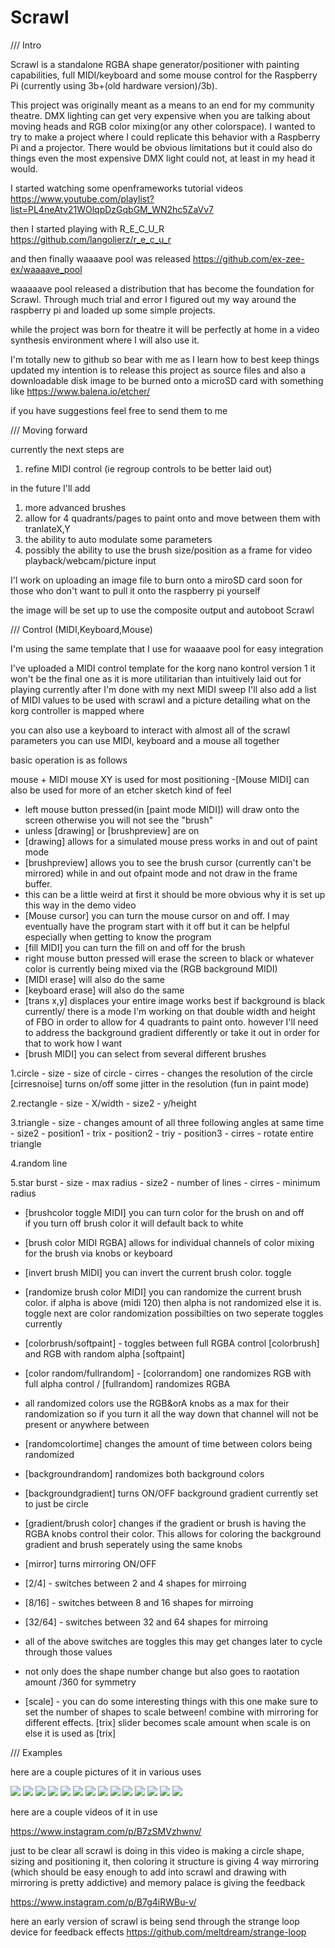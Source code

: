 # Scrawl

/// Intro

Scrawl is a standalone RGBA shape generator/positioner with painting capabilities, full MIDI/keyboard and some mouse control for the Raspberry Pi (currently using 3b+(old hardware version)/3b).

This project was originally meant as a means to an end for my community theatre. DMX lighting can get very expensive when you are talking about moving heads and RGB color mixing(or any other colorspace). I wanted to try to make a project where I could replicate this behavior with a Raspberry Pi and a projector. There would be obvious limitations but it could also do things even the most expensive DMX light could not, at least in my head it would.

I started watching some openframeworks tutorial videos https://www.youtube.com/playlist?list=PL4neAtv21WOlqpDzGqbGM_WN2hc5ZaVv7

then I started playing with R_E_C_U_R https://github.com/langolierz/r_e_c_u_r

and then finally waaaave pool was released https://github.com/ex-zee-ex/waaaave_pool

waaaaave pool released a distribution that has become the foundation for Scrawl. Through much trial and error I figured out my way around the raspberry pi and loaded up some simple projects.

while the project was born for theatre it will be perfectly at home in a video synthesis environment where I will also use it.

I'm totally new to github so bear with me as I learn how to best keep things updated my intention is to release this project as source files and also a downloadable disk image to be burned onto a microSD card with something like https://www.balena.io/etcher/

if you have suggestions feel free to send them to me

/// Moving forward

currently the next steps are
1. refine MIDI control (ie regroup controls to be better laid out)


in the future I'll add

1. more advanced brushes
2. allow for 4 quadrants/pages to paint onto and move between them with tranlateX,Y
3. the ability to auto modulate some parameters
4. possibly the ability to use the brush size/position as a frame for video playback/webcam/picture input

I'l work on uploading an image file to burn onto a miroSD card soon for those who don't want to pull it onto the raspberry pi yourself

the image will be set up to use the composite output and autoboot Scrawl


/// Control (MIDI,Keyboard,Mouse)

I'm using the same template that I use for waaaave pool for easy integration

I've uploaded a MIDI control template for the korg nano kontrol version 1
it won't be the final one as it is more utilitarian than intuitively laid out for playing currently
after I'm done with my next MIDI sweep I'll also add a list of MIDI values to be used with scrawl
and a picture detailing what on the korg controller is mapped where

you can also use a keyboard to interact with almost all of the scrawl parameters
you can use MIDI, keyboard and a mouse all together


basic operation is as follows

mouse + MIDI
mouse XY is used for most positioning 
    -[Mouse MIDI] can also be used for more of an etcher sketch kind of feel
  - left mouse button pressed(in [paint mode MIDI]) will draw onto the screen otherwise you will not see the "brush"
  - unless [drawing] or [brushpreview] are on
  - [drawing] allows for a simulated mouse press works in and out of paint mode
  - [brushpreview] allows you to see the brush cursor (currently can't be mirrored) while in and out ofpaint mode and not draw in the frame buffer.
  - this can be a little weird at first it should be more obvious why it is set up this way in the demo video
  - [Mouse cursor] you can turn the mouse cursor on and off. I may eventually have the program start with it off but it can be helpful especially when getting to know the program
  - [fill MIDI] you can turn the fill on and off for the brush
  - right mouse button pressed will erase the screen to black or whatever color is currently being mixed via the (RGB background MIDI)
  - [MIDI erase] will also do the same
  - [keyboard erase] will also do the same
  - [trans x,y] displaces your entire image works best if background is black currently/ there is a mode I'm working on that double width and height of FBO in order to allow for 4 quadrants to paint onto. however I'll need to address the background gradient differently or take it out in order for that to work how I want
  - [brush MIDI] you can select from several different brushes
    
   1.circle
      -  size - size of circle
      -  cirres - changes the resolution of the circle [cirresnoise] turns on/off some jitter in the resolution (fun in paint mode)
    
   2.rectangle
      -  size - X/width
      -  size2 - y/height
     
   3.triangle
      -  size - changes amount of all three following angles at same time
      -  size2 - position1
      -  trix - position2
      -  triy - position3
      -  cirres - rotate entire triangle
     
   4.random line
     
   5.star burst
      -  size - max radius
      -  size2 - number of lines
      -  cirres - minimum radius
  
    
   - [brushcolor toggle MIDI] you can turn color for the brush on and off  
         if you turn off brush color it will default back to white
   - [brush color MIDI RGBA] allows for individual channels of color mixing for the brush via knobs or keyboard
    
  - [invert brush MIDI] you can invert the current brush color. toggle
  - [randomize brush color MIDI] you can randomize the current brush color. if alpha is above (midi 120) then alpha is not randomized else it is. toggle
  next are color randomization possibilties on two seperate toggles currently
  - [colorbrush/softpaint] - toggles between full RGBA control [colorbrush] and RGB with random alpha [softpaint]
  - [color random/fullrandom] - [colorrandom] one randomizes RGB with full alpha control / [fullrandom] randomizes RGBA
  - all randomized colors use the RGB&orA knobs as a max for their randomization so if you turn it all the way down that channel will not be present or anywhere between 
  - [randomcolortime] changes the amount of time between colors being randomized
  - [backgroundrandom] randomizes both background colors
  - [backgroundgradient] turns ON/OFF background gradient currently set to just be circle
  - [gradient/brush color] changes if the gradient or brush is having the RGBA knobs control their color. This allows for coloring the background gradient and brush seperately using the same knobs
  - [mirror] turns mirroring ON/OFF 
  - [2/4] - switches between 2 and 4 shapes for mirroing
  - [8/16] - switches between 8 and 16 shapes for mirroing
  - [32/64] - switches between 32 and 64 shapes for mirroing
  - all of the above switches are toggles this may get changes later to cycle through those values
  - not only does the shape number change but also goes to raotation amount /360 for symmetry
  - [scale] - you can do some interesting things with this one make sure to set the number of shapes to scale between! combine with mirroring for different effects. [trix] slider becomes scale amount when scale is on else it is used as [trix]
  
    
  
  
/// Examples

here are a couple pictures of it in various uses

![](https://i.imgur.com/4pMT7vB.png)
![](https://i.imgur.com/d76o9V5.png)
![](https://i.imgur.com/ktaxpIt.png)
![](https://i.imgur.com/frjxfF0.png)
![](https://i.imgur.com/L0MkPR3.png)
![](https://i.imgur.com/bPZvw5u.png)
![](https://i.imgur.com/hDEZ2oK.png)
![](https://i.imgur.com/dbD3T6P.png)
![](https://i.imgur.com/IVpBQpV.png)
![](https://i.imgur.com/k4utdDs.png)
![](https://i.imgur.com/LxBydcl.png)
![](https://i.imgur.com/mVPjNtP.png)
![](https://i.imgur.com/PRFt8oZ.png)
![](https://i.imgur.com/kBNhmNM.png)


here are a couple videos of it in use 

https://www.instagram.com/p/B7zSMVzhwnv/ 

just to be clear all scrawl is doing in this video is making a circle shape, sizing and positioning it, then coloring it
structure is giving 4 way mirroring (which should be easy enough to add into scrawl and drawing with mirroring is pretty addictive) and memory palace is giving the feedback



https://www.instagram.com/p/B7g4iRWBu-v/

here an early version of scrawl is being send through the strange loop device for feedback effects
https://github.com/meltdream/strange-loop
